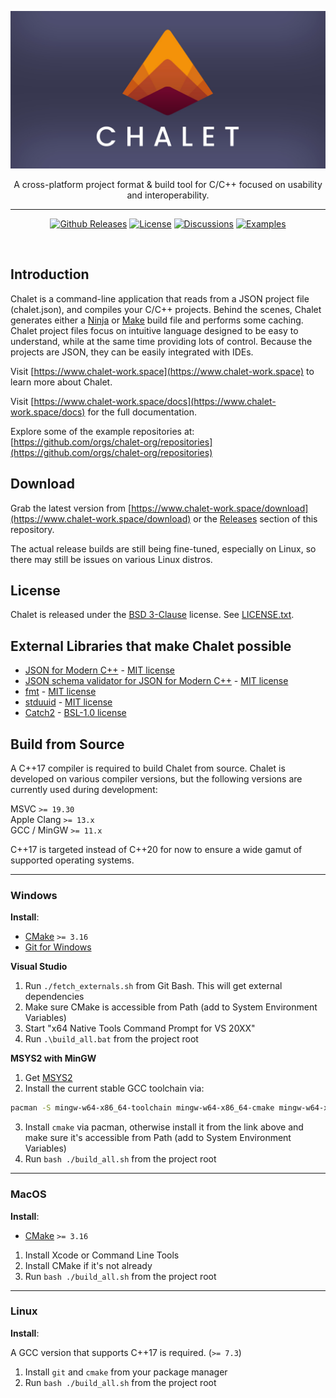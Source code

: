 
[![Chalet logo](chalet-banner.jpg)](https://www.chalet-work.space)


<div align="center">
<p>A cross-platform project format & build tool for C/C++ focused on usability and interoperability.</p>

<hr />

[![Github Releases](https://img.shields.io/github/v/release/chalet-org/chalet?style=for-the-badge&color=orange&labelColor=323232)](https://github.com/chalet-org/chalet/releases)
[![License](https://img.shields.io/badge/license-bsd3clause-orange.svg?style=for-the-badge&labelColor=323232)](https://github.com/chalet-org/chalet/blob/main/LICENSE.txt)
[![Discussions](https://img.shields.io/badge/-discussion-black?style=for-the-badge&color=323232)](https://github.com/chalet-org/chalet/discussions)
[![Examples](https://img.shields.io/badge/-examples-black?style=for-the-badge&color=323232)](https://github.com/orgs/chalet-org/repositories?q=chalet-example)

</div>

<br />

## Introduction

Chalet is a command-line application that reads from a JSON project file (chalet.json), and compiles your C/C++ projects. Behind the scenes, Chalet generates either a [Ninja](https://ninja-build.org/) or [Make](https://en.wikipedia.org/wiki/Make_(software)) build file and performs some caching. Chalet project files focus on intuitive language designed to be easy to understand, while at the same time providing lots of control. Because the projects are JSON, they can be easily integrated with IDEs.

Visit [https://www.chalet-work.space](https://www.chalet-work.space) to learn more about Chalet.

Visit [https://www.chalet-work.space/docs](https://www.chalet-work.space/docs) for the full documentation.

Explore some of the example repositories at: [https://github.com/orgs/chalet-org/repositories](https://github.com/orgs/chalet-org/repositories)

## Download

Grab the latest version from [https://www.chalet-work.space/download](https://www.chalet-work.space/download) or the [Releases](https://github.com/chalet-org/chalet/releases) section of this repository.

The actual release builds are still being fine-tuned, especially on Linux, so there may still be issues on various Linux distros.

## License

Chalet is released under the [BSD 3-Clause](https://opensource.org/licenses/BSD-3-Clause) license. See [LICENSE.txt](LICENSE.txt). 

## External Libraries that make Chalet possible

-   [JSON for Modern C++](https://github.com/nlohmann/json) - [MIT license](https://github.com/nlohmann/json/blob/develop/LICENSE.MIT)
-   [JSON schema validator for JSON for Modern C++](https://github.com/pboettch/json-schema-validator) - [MIT license](https://github.com/pboettch/json-schema-validator/blob/main/LICENSE)
-   [fmt](https://github.com/fmtlib/fmt) - [MIT license](https://github.com/fmtlib/fmt/blob/master/LICENSE.rst)
-   [stduuid](https://github.com/mariusbancila/stduuid) - [MIT license](https://github.com/mariusbancila/stduuid/blob/master/LICENSE)
-   [Catch2](https://github.com/catchorg/Catch2) - [BSL-1.0 license](https://github.com/catchorg/Catch2/blob/devel/LICENSE.txt)


## Build from Source

A C++17 compiler is required to build Chalet from source. Chalet is developed on various compiler versions, but the following versions are currently used during development:

MSVC `>= 19.30`  
Apple Clang `>= 13.x`  
GCC / MinGW `>= 11.x`

C++17 is targeted instead of C++20 for now to ensure a wide gamut of supported operating systems.

---
### Windows

**Install**: 

* [CMake](https://cmake.org/download) `>= 3.16`
* [Git for Windows](https://gitforwindows.org)


**Visual Studio**

1. Run `./fetch_externals.sh` from Git Bash. This will get external dependencies
2. Make sure CMake is accessible from Path (add to System Environment Variables)
3. Start "x64 Native Tools Command Prompt for VS 20XX"
4. Run `.\build_all.bat` from the project root

**MSYS2 with MinGW**

1. Get [MSYS2](https://www.msys2.org/)
2. Install the current stable GCC toolchain via:

```bash
pacman -S mingw-w64-x86_64-toolchain mingw-w64-x86_64-cmake mingw-w64-x86_64-ninja
```

3. Install `cmake` via pacman, otherwise install it from the link above and make sure it's accessible from Path (add to System Environment Variables)
4. Run `bash ./build_all.sh` from the project root

---
### MacOS

**Install**: 

* [CMake](https://cmake.org/download) `>= 3.16`

1. Install Xcode or Command Line Tools
2. Install CMake if it's not already
3. Run `bash ./build_all.sh` from the project root

---
### Linux

**Install**: 

A GCC version that supports C++17 is required. (`>= 7.3`)

1. Install `git` and `cmake` from your package manager
2. Run `bash ./build_all.sh` from the project root

